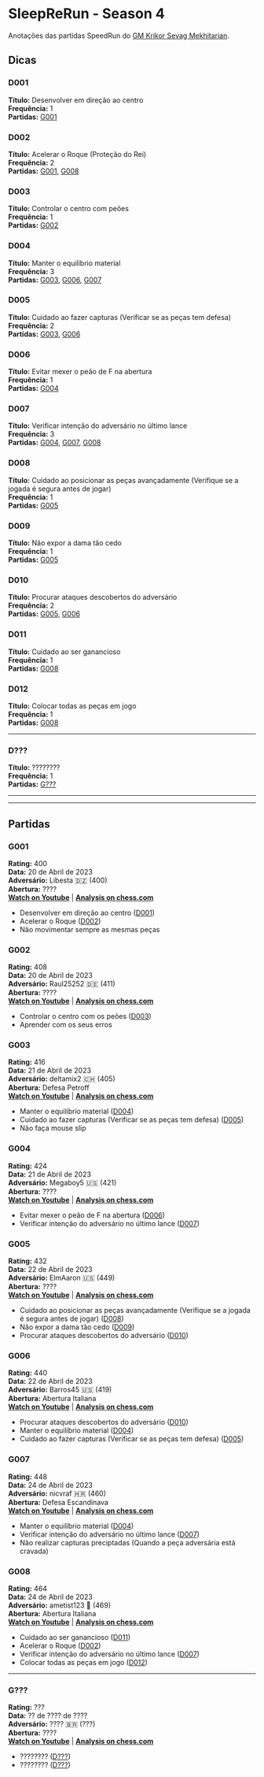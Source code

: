 # SleepReRun - Season 4

Anotações das partidas SpeedRun do [GM Krikor Sevag Mekhitarian](https://www.chess.com/member/gmkrikor).

## Dicas

### D001
**Título:** Desenvolver em direção ao centro \
**Frequência:** 1 \
**Partidas:** [G001](#g001)


### D002
**Título:** Acelerar o Roque (Proteção do Rei) \
**Frequência:** 2 \
**Partidas:** [G001](#g001), [G008](#g008)

### D003
**Título:** Controlar o centro com peões \
**Frequência:** 1 \
**Partidas:** [G002](#g002)

### D004
**Título:** Manter o equilíbrio material \
**Frequência:** 3 \
**Partidas:** [G003](#g003), [G006](#g006), [G007](#g007)

### D005
**Título:** Cuidado ao fazer capturas (Verificar se as peças tem defesa) \
**Frequência:** 2 \
**Partidas:** [G003](#g003), [G006](#g006)

### D006
**Título:** Evitar mexer o peão de F na abertura \
**Frequência:** 1 \
**Partidas:** [G004](#g004)

### D007
**Título:** Verificar intenção do adversário no último lance \
**Frequência:** 3 \
**Partidas:** [G004](#g004), [G007](#g007), [G008](#g008)

### D008
**Título:** Cuidado ao posicionar as peças avançadamente (Verifique se a jogada é segura antes de jogar) \
**Frequência:** 1 \
**Partidas:** [G005](#g005)

### D009
**Título:** Não expor a dama tão cedo \
**Frequência:** 1 \
**Partidas:** [G005](#g005)

### D010
**Título:** Procurar ataques descobertos do adversário \
**Frequência:** 2 \
**Partidas:** [G005](#g005), [G006](#g006)

### D011
**Título:** Cuidado ao ser ganancioso \
**Frequência:** 1 \
**Partidas:** [G008](#g008)

### D012
**Título:** Colocar todas as peças em jogo \
**Frequência:** 1 \
**Partidas:** [G008](#g008)

---

### D???
**Título:** ???????? \
**Frequência:** 1 \
**Partidas:** [G???](#g???)

---
---

## Partidas

### G001

**Rating:** 400 \
**Data:** 20 de Abril de 2023 \
**Adversário:** Libesta :algeria: (400) \
**Abertura:** ???? \
**[Watch on Youtube](https://www.youtube.com/watch?v=j4fGOqmq_Ho)**
|
**[Analysis on chess.com](https://www.chess.com/game/live/75675589410?username=sleeprerun)**

- Desenvolver em direção ao centro ([D001](#d001))
- Acelerar o Roque ([D002](#d002))
- Não movimentar sempre as mesmas peças


### G002

**Rating:** 408 \
**Data:** 20 de Abril de 2023 \
**Adversário:** Raul25252 :de: (411) \
**Abertura:** ???? \
**[Watch on Youtube](https://youtu.be/j4fGOqmq_Ho?t=889)**
|
**[Analysis on chess.com](https://www.chess.com/game/live/75675802055?username=sleeprerun)**

- Controlar o centro com os peões ([D003](#d003))
- Aprender com os seus erros

### G003

**Rating:** 416 \
**Data:** 21 de Abril de 2023 \
**Adversário:** deltamix2 :switzerland: (405) \
**Abertura:** Defesa Petroff \
**[Watch on Youtube](https://www.youtube.com/watch?v=ufjJv3Ln2XU)**
|
**[Analysis on chess.com](https://www.chess.com/game/live/75676845453?username=sleeprerun)**

- Manter o equilíbrio material ([D004](#d004))
- Cuidado ao fazer capturas (Verificar se as peças tem defesa) ([D005](#d005))
- Não faça mouse slip

### G004

**Rating:** 424 \
**Data:** 21 de Abril de 2023 \
**Adversário:** Megaboy5 :us: (421) \
**Abertura:** ???? \
**[Watch on Youtube](https://youtu.be/ufjJv3Ln2XU?t=1069)**
|
**[Analysis on chess.com](https://www.chess.com/game/live/75677633665?username=sleeprerun)**

- Evitar mexer o peão de F na abertura ([D006](#d006))
- Verificar intenção do adversário no último lance ([D007](#d007))

### G005

**Rating:** 432 \
**Data:** 22 de Abril de 2023 \
**Adversário:** ElmAaron :us: (449) \
**Abertura:** ???? \
**[Watch on Youtube](https://www.youtube.com/watch?v=dVS6gWmoirA)**
|
**[Analysis on chess.com](https://www.chess.com/game/live/75750153605?username=sleeprerun)**

- Cuidado ao posicionar as peças avançadamente (Verifique se a jogada é segura antes de jogar) ([D008](#d008))
- Não expor a dama tão cedo ([D009](#d009))
- Procurar ataques descobertos do adversário ([D010](#d010))

### G006

**Rating:** 440 \
**Data:** 22 de Abril de 2023 \
**Adversário:** Barros45 :us: (419) \
**Abertura:** Abertura Italiana  \
**[Watch on Youtube](https://youtu.be/dVS6gWmoirA?t=1172)**
|
**[Analysis on chess.com](https://www.chess.com/game/live/75751284193?username=sleeprerun)**

- Procurar ataques descobertos do adversário ([D010](#d010))
- Manter o equilíbrio material ([D004](#d004))
- Cuidado ao fazer capturas (Verificar se as peças tem defesa) ([D005](#d005))

### G007

**Rating:** 448 \
**Data:** 24 de Abril de 2023 \
**Adversário:** nicvraf :croatia: (460) \
**Abertura:** Defesa Escandinava \
**[Watch on Youtube](https://www.youtube.com/watch?v=QhJ9U9rB1AU)**
|
**[Analysis on chess.com](https://www.chess.com/game/live/76029760429?username=sleeprerun)**

- Manter o equilíbrio material ([D004](#d004))
- Verificar intenção do adversário no último lance ([D007](#d007))
- Não realizar capturas preciptadas (Quando a peça adversária está cravada)

### G008

**Rating:** 464 \
**Data:** 24 de Abril de 2023 \
**Adversário:** ametist123 :turkey: (469) \
**Abertura:** Abertura Italiana \
**[Watch on Youtube](https://youtu.be/QhJ9U9rB1AU?t=912)**
|
**[Analysis on chess.com](https://www.chess.com/game/live/76029760429?username=sleeprerun)**

- Cuidado ao ser ganancioso ([D011](#d011))
- Acelerar o Roque ([D002](#d002))
- Verificar intenção do adversário no último lance ([D007](#d007))
- Colocar todas as peças em jogo ([D012](#d012))

---

### G???

**Rating:** ??? \
**Data:** ?? de ???? de ???? \
**Adversário:** ???? :brazil: (???) \
**Abertura:** ???? \
**[Watch on Youtube](???)**
|
**[Analysis on chess.com](???)**

- ???????? ([D???](#d???))
- ???????? ([D???](#d???))
